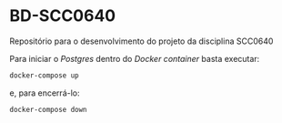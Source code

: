 # BD-SCC0640

Repositório para o desenvolvimento do projeto da disciplina SCC0640

Para iniciar o *Postgres* dentro do *Docker container* basta executar:
```bash
docker-compose up
```
e, para encerrá-lo:
```bash
docker-compose down
```
